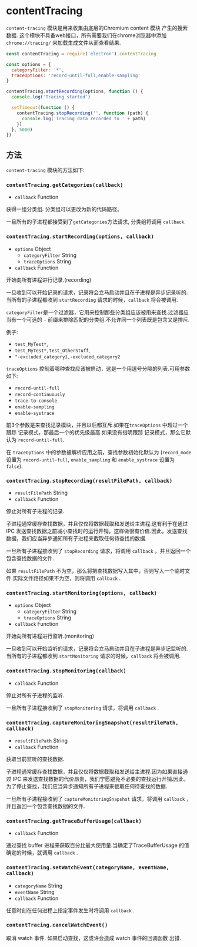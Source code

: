 # contentTracing

`content-tracing` 模块是用来收集由底层的Chromium content 模块 产生的搜索数据. 这个模块不具备web接口，所有需要我们在chrome浏览器中添加 `chrome://tracing/` 来加载生成文件从而查看结果.

```javascript
const contentTracing = require('electron').contentTracing

const options = {
  categoryFilter: '*',
  traceOptions: 'record-until-full,enable-sampling'
}

contentTracing.startRecording(options, function () {
  console.log('Tracing started')

  setTimeout(function () {
    contentTracing.stopRecording('', function (path) {
      console.log('Tracing data recorded to ' + path)
    })
  }, 5000)
})
```

## 方法

 `content-tracing` 模块的方法如下:

### `contentTracing.getCategories(callback)`

* `callback` Function

获得一组分类组. 分类组可以更改为新的代码路径。

一旦所有的子进程都接受到了`getCategories`方法请求, 分类组将调用 `callback`.

### `contentTracing.startRecording(options, callback)`

* `options` Object
  * `categoryFilter` String
  * `traceOptions` String
* `callback` Function

开始向所有进程进行记录.(recording)

一旦收到可以开始记录的请求，记录将会立马启动并且在子进程是异步记录听的. 当所有的子进程都收到 `startRecording` 请求的时候，`callback` 将会被调用.

`categoryFilter`是一个过滤器，它用来控制那些分类组应该被用来查找.过滤器应当有一个可选的 `-` 前缀来排除匹配的分类组.不允许同一个列表既是包含又是排斥.

例子:

* `test_MyTest*`,
* `test_MyTest*,test_OtherStuff`,
* `"-excluded_category1,-excluded_category2`

`traceOptions` 控制着哪种查找应该被启动，这是一个用逗号分隔的列表.可用参数如下:

* `record-until-full`
* `record-continuously`
* `trace-to-console`
* `enable-sampling`
* `enable-systrace`

前3个参数是来查找记录模块，并且以后都互斥.如果在`traceOptions` 中超过一个跟踪
记录模式，那最后一个的优先级最高.如果没有指明跟踪
记录模式，那么它默认为 `record-until-full`.

在 `traceOptions` 中的参数被解析应用之前，查找参数初始化默认为 (`record_mode` 设置为
`record-until-full`, `enable_sampling` 和 `enable_systrace` 设置为 `false`).

### `contentTracing.stopRecording(resultFilePath, callback)`

* `resultFilePath` String
* `callback` Function

停止对所有子进程的记录.

子进程通常缓存查找数据，并且仅仅将数据截取和发送给主进程.这有利于在通过 IPC 发送查找数据之前减小查找时的运行开销，这样做很有价值.因此，发送查找数据，我们应当异步通知所有子进程来截取任何待查找的数据.

一旦所有子进程接收到了 `stopRecording` 请求，将调用 `callback` ，并且返回一个包含查找数据的文件.

如果 `resultFilePath` 不为空，那么将把查找数据写入其中，否则写入一个临时文件.实际文件路径如果不为空，则将调用 `callback` .

### `contentTracing.startMonitoring(options, callback)`

* `options` Object
  * `categoryFilter` String
  * `traceOptions` String
* `callback` Function

开始向所有进程进行监听.(monitoring)

一旦收到可以开始监听的请求，记录将会立马启动并且在子进程是异步记监听的. 当所有的子进程都收到 `startMonitoring` 请求的时候，`callback` 将会被调用.

### `contentTracing.stopMonitoring(callback)`

* `callback` Function

停止对所有子进程的监听.

一旦所有子进程接收到了 `stopMonitoring` 请求，将调用 `callback` .

### `contentTracing.captureMonitoringSnapshot(resultFilePath, callback)`

* `resultFilePath` String
* `callback` Function

获取当前监听的查找数据.

子进程通常缓存查找数据，并且仅仅将数据截取和发送给主进程.因为如果直接通过 IPC 来发送查找数据的代价昂贵，我们宁愿避免不必要的查找运行开销.因此，为了停止查找，我们应当异步通知所有子进程来截取任何待查找的数据.

一旦所有子进程接收到了 `captureMonitoringSnapshot` 请求，将调用 `callback` ，并且返回一个包含查找数据的文件.

### `contentTracing.getTraceBufferUsage(callback)`

* `callback` Function

通过查找 buffer 进程来获取百分比最大使用量.当确定了TraceBufferUsage 的值确定的时候，就调用 `callback` .

### `contentTracing.setWatchEvent(categoryName, eventName, callback)`

* `categoryName` String
* `eventName` String
* `callback` Function

任意时刻在任何进程上指定事件发生时将调用 `callback` .

### `contentTracing.cancelWatchEvent()`

取消 watch 事件. 如果启动查找，这或许会造成 watch 事件的回调函数 出错.